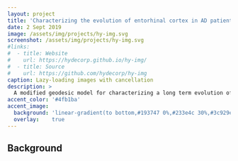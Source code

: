 ```yaml
---
layout: project
title: 'Characterizing the evolution of entorhinal cortex in AD patients'
date: 2 Sept 2019
image: /assets/img/projects/hy-img.svg
screenshot: /assets/img/projects/hy-img.svg
#links:
#  - title: Website
#    url: https://hydecorp.github.io/hy-img/
#  - title: Source
#    url: https://github.com/hydecorp/hy-img
caption: Lazy-loading images with cancellation
description: >
  A modified geodesic model for characterizing a long term evolution of subcortical structures such as entorhinal cortex (ERC)
accent_color: '#4fb1ba'
accent_image:
  background: 'linear-gradient(to bottom,#193747 0%,#233e4c 30%,#3c929e 50%,#d5d5d4 70%,#cdccc8 100%)'
  overlay:    true
---
```


## Background
